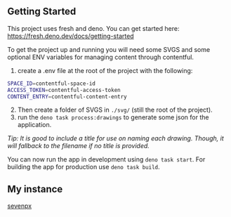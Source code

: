 ## Getting Started

This project uses fresh and deno. You can get started here: https://fresh.deno.dev/docs/getting-started

To get the project up and running you will need some SVGS and some optional ENV variables for managing content through contentful.

1. create a .env file at the root of the project with the following:

```bash
SPACE_ID=contentful-space-id
ACCESS_TOKEN=contentful-access-token
CONTENT_ENTRY=contentful-content-entry
```

2. Then create a folder of SVGS in `./svg/` (still the root of the project).
3. run the `deno task process:drawings` to generate some json for the application.

_Tip: It is good to include a title for use on naming each drawing. Though, it will fallback to the filename if no title is provided._

You can now run the app in development using `deno task start`. For building the app for production use `deno task build`.

## My instance

[sevenpx](https://sevenpx.design/)
